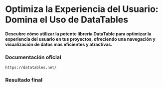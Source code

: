# Optimiza la Experiencia del Usuario: Domina el Uso de DataTables

#### Descubre cómo utilizar la potente librería DataTable para optimizar la experiencia del usuario en tus proyectos, ofreciendo una navegación y visualización de datos más eficientes y atractivas.

### Documentación oficial

    https://datatables.net/

### Resultado final

![]()

